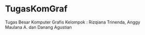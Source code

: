 TugasKomGraf
============

Tugas Besar Komputer Grafis Kelompok : Rizqiana Trinenda, Anggy Maulana A. dan Danang Agustian
